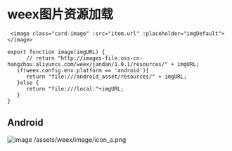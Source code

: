 # weex图片资源加载
  
```
 <image class="card-image" :src="item.url" :placeholder="imgDefault"></image>
        
export function image(imgURL) {
      // return "http://images-file.oss-cn-hangzhou.aliyuncs.com/weex/jandan/1.0.1/resources/" + imgURL;
   if(weex.config.env.platform == 'android'){
      return "file:///android_asset/resources/" + imgURL;
   }else {
      return "file:///local:"+imgURL;
   }
}
```
## Android
![image](http://note.youdao.com/favicon.ico)
/assets/weex/image/icon_a.png
